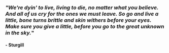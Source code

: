 ### _"We're dyin' to live, living to die, no matter what you believe. And all of us cry for the ones we must leave. So go and live a little, bone turns brittle and skin withers before your eyes. Make sure you give a little, before you go to the great unknown in the sky._"

#### - Sturgill

